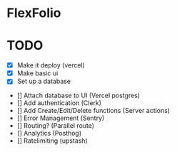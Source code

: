 # FlexFolio

# TODO

- [x] Make it deploy (vercel)
- [x] Make basic ui
- [x] Set up a database
- [] Attach database to UI (Vercel postgres)
- [] Add authentication (Clerk)
- [] Add Create/Edit/Delete functions (Server actions)
- [] Error Management (Sentry)
- [] Routing? (Parallel route)
- [] Analytics (Posthog)
- [] Ratelimiting (upstash)

